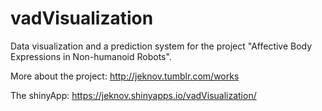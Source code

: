 # vadVisualization

Data visualization and a prediction system for the project "Affective Body Expressions in Non-humanoid Robots".

More about the project: http://jeknov.tumblr.com/works 

The shinyApp: https://jeknov.shinyapps.io/vadVisualization/
